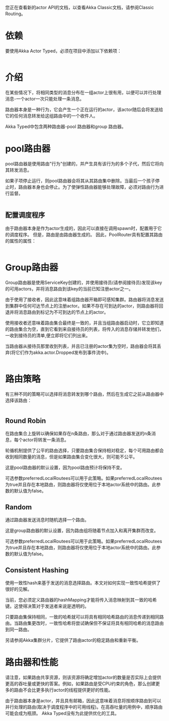 您正在查看新的actor API的文档，以查看Akka Classic文档，请参阅Classic Routing。

# 依赖
要使用Akka Actor Typed，必须在项目中添加以下依赖项：
```xml

```
# 介绍
在某些情况下，将相同类型的消息分布在一组actor上很有用，以便可以并行处理消息-一个actor一次只能处理一条消息。

路由器本身是一种行为，它会产生一个正在运行的actor，该actor随后会将发送给它的任何消息转发给这组路由中的一个收件人。

Akka Typed中包含两种路由器-pool 路由器和group 路由器。

# pool路由器
pool路由器是使用路由"行为"创建的，并产生具有该行为的多个子代，然后它将向其转发消息。

如果子项停止运行，则pool路由器会将其从其路由集中删除。当最后一个孩子停止时，路由器本身也会停止。为了使弹性路由器能够处理故障，必须对路由行为进行监督。
```java
```

## 配置调度程序
由于路由器本身是作为actor生成的，因此可以直接在调用spawn时，配置用于它的调度程序。 但是，路由是由路由器生成的。 因此，PoolRouter具有配置其路由的属性的属性：
```java
```

# Group路由器
Group路由器是使用ServiceKey创建的，并使用接待员(请参阅接待员)发现该key的可用actors，并将消息路由到该key的当前已知注册actor之一。

由于使用了接收者，因此这意味着组路由器开箱即可感知集群。路由器将消息发送到集群中任何可达节点上的注册actor。如果不存在可到达的actor，则路由器将回退并将消息路由到标记为不可到达的节点上的actor。

使用接收者还意味着路由集合最终是一致的，并且当组路由器启动时，它立即知道的路由集合为空，直到它看到来自接待员的列表，将传入的消息存储并转发他们，一收到接待员的清单,便立即将它们列出来。

当路由器从接待员那里收到列表，并且已注册的actor集为空时，路由器会将其丢弃(将它们作为akka.actor.Dropped发布到事件流中)。
```java
```

# 路由策略
有三种不同的策略可以选择将消息转发到哪个路由，然后在生成它之前从路由器中选择该路由：
```java
```

## Round Robin
在路由集合上旋转以确保如果存在n条路由，那么对于通过路由器发送的n条消息，每个actor将转发一条消息。

轮循机制提供了公平的路由选择，只要路由集合保持相对稳定，每个可用路由都会收到相同数量的消息，但是如果路由集合变化很大，则可能不公平。

这是pool路由器的默认设置，因为pool路由预计将保持不变。

可选参数preferredLocalRoutees可以用于此策略。如果preferredLocalRoutees为true并且存在本地路由，则路由器将仅使用位于本地actor系统中的路由。此参数的默认值为false。

## Random
通过路由器发送消息时随机选择一个路由。

这是group路由器的默认设置，因为路由组将随着节点加入和离开集群而改变。

可选参数preferredLocalRoutees可以用于此策略。如果preferredLocalRoutees为true并且存在本地路由，则路由器将仅使用位于本地actor系统中的路由。此参数的默认值为false。

## Consistent Hashing
使用一致性hash来基于发送的消息选择路由。本文对如何实现一致性哈希提供了很好的见解。

当前，您必须定义路由器的hashMapping才能将传入消息映射到其一致的哈希键。这使得决策对于发送者来说是透明的。

只要路由集保持相同，一致的哈希就可以将具有相同哈希路由的消息传递到相同路由。当路由集更改时，一致性哈希将尝试确保但不保证将具有相同哈希的消息路由到同一路由。

另请参阅Akka集群分片，它提供了路由actor的稳定路由和重新平衡。

# 路由器和性能
请注意，如果路由共享资源，则该资源将确定增加actor的数量是否实际上会提供更高的吞吐量或更快的答案。例如，如果路由是受CPU约束的角色，那么创建更多的路由不会比更多执行actor的线程提供更好的性能。

由于路由器本身是actor，并且具有邮箱，因此这意味着消息将按顺序路由到可以并行处理的路由(取决于调度程序中的可用线程)。在高吞吐量的用例中，顺序路由可能会成为瓶颈。 Akka Typed没有为此提供优化的工具。